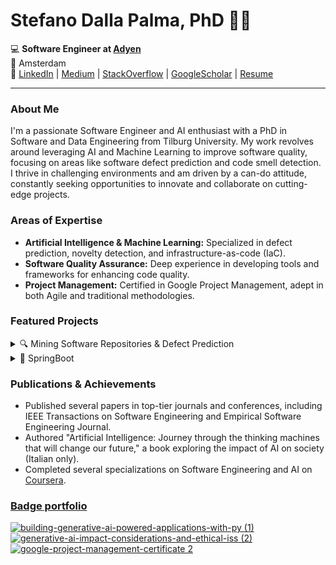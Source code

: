 # Stefano Dalla Palma, PhD 👋🤓


💻 **Software Engineer at [Adyen](https://www.adyen.com/)**
<br>
📍 Amsterdam
<br>
🔗 [LinkedIn](https://www.linkedin.com/in/stefanodallapalma) | [Medium](http://medium.com/@stefano.dallapalma0) | [StackOverflow](https://stackoverflow.com/users/3673842/s-dallapalma) | [GoogleScholar](https://scholar.google.com/citations?user=HaYX6TMAAAAJ&hl=en) | [Resume](https://github.com/stefanodallapalma/stefanodallapalma/blob/main/pdf/resume.pdf)

---

### About Me

I'm a passionate Software Engineer and AI enthusiast with a PhD in Software and Data Engineering from Tilburg University. My work revolves around leveraging AI and Machine Learning to improve software quality, focusing on areas like software defect prediction and code smell detection. I thrive in challenging environments and am driven by a can-do attitude, constantly seeking opportunities to innovate and collaborate on cutting-edge projects.

### Areas of Expertise

- **Artificial Intelligence & Machine Learning:** Specialized in defect prediction, novelty detection, and infrastructure-as-code (IaC).
- **Software Quality Assurance:** Deep experience in developing tools and frameworks for enhancing code quality.
- **Project Management:** Certified in Google Project Management, adept in both Agile and traditional methodologies.

### Featured Projects

<details>
  <summary>🔍 Mining Software Repositories & Defect Prediction</summary>
  
  - **[RADON Repositories Collector](https://github.com/radon-h2020/radon-repositories-collector):** Python library for collecting and filtering GitHub repositories based on custom criteria.
  - **[RADON Repository Scorer](https://github.com/radon-h2020/radon-repository-scorer):** Tool for evaluating best engineering practices in software repositories through key metrics.
  - **[RADON Repository Miner](https://github.com/radon-h2020/radon-repository-miner):** A Python library for mining IaC repositories, with extensions to other languages.
  - **[RADON Defuse](https://github.com/radon-h2020/radon-defuse):** Framework for training machine learning models to predict defects in IaC, adaptable to various programming languages.
</details>

<details>
  <summary>🫘 SpringBoot</summary>
  
  - **[auth-spring-boot](https://github.com/stefanodallapalma/auth-spring-boot):** Spring Boot starter for authentication with JSON Web Tokens and Refresh Tokens.

</details>

### Publications & Achievements

- Published several papers in top-tier journals and conferences, including IEEE Transactions on Software Engineering and Empirical Software Engineering Journal.
- Authored "Artificial Intelligence: Journey through the thinking machines that will change our future," a book exploring the impact of AI on society (Italian only).
- Completed several specializations on Software Engineering and AI on [Coursera](https://www.coursera.org/user/8280d5e73355b3ce6cd26e06e9c8267d).

  
</details>

### [Badge portfolio](https://www.credly.com/users/stefano-dalla-palma)

[![building-generative-ai-powered-applications-with-py (1)](https://github.com/user-attachments/assets/bd9947f2-90b7-4c0b-8632-d5f622e77688)](https://www.credly.com/badges/17cbbe22-d509-4011-9e7b-dcc48957ad98/public_url)
[![generative-ai-impact-considerations-and-ethical-iss (2)](https://github.com/user-attachments/assets/ae36cd15-c516-4a96-bf2a-e218b7079b6d)](https://www.credly.com/badges/954fc3c1-d918-4925-a8d7-7cbb2ed18e67/public_url)
[![google-project-management-certificate 2](https://github.com/user-attachments/assets/589e23ae-4541-4367-ae8d-f74c57e8ebef)](https://www.credly.com/badges/6db9a8a2-b80b-4b41-9184-d51750e3a8ed/public_url)



